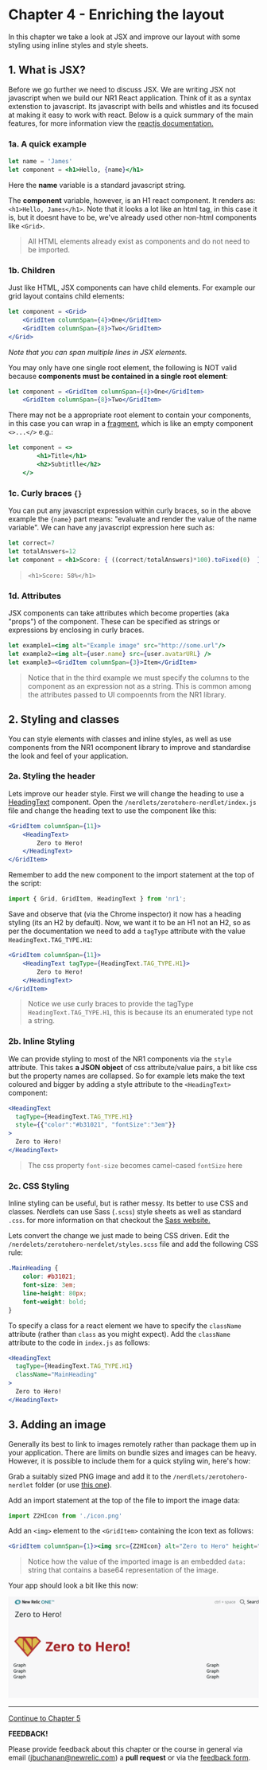 # Chapter 4 - Enriching the layout

In this chapter we take a look at JSX and improve our layout with some styling using inline styles and style sheets.



## 1. What is JSX?

Before we go further we need to discuss JSX. We are writing JSX not javascript when we build our NR1 React application. Think of it as a syntax extenstion to javascript. Its javascript with bells and whistles and its focused at making it easy to work with react. Below is a quick summary of the main features, for more information view the [reactjs documentation.](https://reactjs.org/docs/introducing-jsx.html)



### 1a. A quick example

```jsx
let name = 'James'
let component = <h1>Hello, {name}</h1>
```

Here the **name** variable is a standard javascript string. 

The **component** variable, however, is an H1 react component. It renders as: `<h1>Hello, James</h1>`. Note that it looks a lot like an html tag, in this case it is, but it doesnt have to be, we've already used other non-html components like `<Grid>`. 

> All HTML elements already exist as components and do not need to be imported.



### 1b. Children

Just like HTML, JSX components can have child elements. For example our grid layout contains child elements:

```jsx
let component = <Grid>
	<GridItem columnSpan={4}>One</GridItem>
	<GridItem columnSpan={8}>Two</GridItem>
</Grid>
```

*Note that you can span multiple lines in JSX elements.* 

You may only have one single root element, the following is NOT valid because  **components must be contained in a single root element**:

```jsx
let component = <GridItem columnSpan={4}>One</GridItem>
	<GridItem columnSpan={8}>Two</GridItem>
```



There may not be a appropriate root element to contain your components, in this case you can wrap in a  [fragment](https://reactjs.org/docs/fragments.html), which is like an empty component `<>...</>` e.g.:

```jsx
let component = <>
        <h1>Title</h1>
        <h2>Subtitlle</h2>
    </>
```



### 1c. Curly braces `{}`

You can put any javascript expression within curly braces, so in the above example the `{name}` part means: "evaluate and render the value of the name variable". We can have any javascript expression here such as:

```jsx
let correct=7
let totalAnswers=12
let component = <h1>Score: { ((correct/totalAnswers)*100).toFixed(0)  }%</h1>
```

> ```<h1>Score: 58%</h1>```



### 1d. Attributes

JSX components can take attributes which become properties (aka "props") of the component. These can be specified as strings or expressions by enclosing in curly braces. 

```jsx
let example1=<img alt="Example image" src="http://some.url"/>
let example2=<img alt={user.name} src={user.avatarURL} />
let example3=<GridItem columnSpan={3}>Item</GridItem>
```

> Notice that in the third example we must specify the columns to the component as an expression not as a string. This is common among the attributes passed to UI compoennts from the NR1 library.



## 2. Styling and classes

You can style elements with classes and inline styles, as well as use components from the NR1 ocomponent library to improve and standardise the look and feel of your application.



### 2a. Styling the header

Lets improve our header style. First we will change the heading to use a [HeadingText](https://developer.newrelic.com/client-side-sdk/index.html#components/HeadingText) component.  Open the `/nerdlets/zerotohero-nerdlet/index.js` file and change the heading text to use the component like this:

```jsx
<GridItem columnSpan={11}>
    <HeadingText>
        Zero to Hero!
    </HeadingText>
</GridItem>
```



Remember to add the new component to the import statement at the top of the script:

```jsx
import { Grid, GridItem, HeadingText } from 'nr1';
```



Save and observe that (via the Chrome inspector) it now has a heading styling (its an H2 by default). Now, we want it to be an H1 not an H2, so as per the documentation we need to add a `tagType` attribute with the value `HeadingText.TAG_TYPE.H1`:

```jsx
<GridItem columnSpan={11}>
    <HeadingText tagType={HeadingText.TAG_TYPE.H1}>
        Zero to Hero!
    </HeadingText>
</GridItem>
```

>  Notice we use curly braces to provide the tagType  `HeadingText.TAG_TYPE.H1`, this is because its an enumerated type not a string.



### 2b. Inline Styling

We can provide styling to most of the NR1 components via the `style` attribute. This takes **a JSON object** of  css attribute/value pairs, a bit like css but the property names are collapsed. So for example lets make the text coloured and bigger by adding a style attribute to the `<HeadingText>` component:

```jsx
<HeadingText 
  tagType={HeadingText.TAG_TYPE.H1}
  style={{"color":"#b31021", "fontSize":"3em"}}
>
  Zero to Hero!
</HeadingText>
```

> The css property `font-size` becomes camel-cased `fontSize` here



### 2c. CSS Styling

Inline styling can be useful, but is rather messy. Its better to use CSS and classes. Nerdlets can use Sass (`.scss`) style sheets as well as standard `.css`. for more information on that checkout the [Sass website.](https://sass-lang.com/)

Lets convert the change we just made to being CSS driven. Edit the `/nerdelets/zerotohero-nerdelet/styles.scss` file and add the following CSS rule:

```css
.MainHeading {
    color: #b31021; 
    font-size: 3em;
    line-height: 80px;
    font-weight: bold;
}
```



To specify a class for a react element we have to specify the `className` attribute (rather than `class` as you might expect). Add the `className` attribute to the code in `index.js` as follows:

```jsx
<HeadingText 
  tagType={HeadingText.TAG_TYPE.H1}
  className="MainHeading"
>
  Zero to Hero!
</HeadingText>
```



## 3. Adding an image

Generally its best to link to images remotely rather than package them up in your application. There are limits on bundle sizes and images can be heavy. However, it is possible to include them for a quick styling win, here's how:



Grab a suitably sized PNG image and add it to the `/nerdlets/zerotohero-nerdlet` folder (or use [this one](./screenshots/icon.png)).

Add an import statement at the top of the file to import the image data:

```jsx
import Z2HIcon from './icon.png'
```



Add an `<img>` element to the `<GridItem>` containing the icon text as follows:

```jsx
<GridItem columnSpan={1}><img src={Z2HIcon} alt="Zero to Hero" height="80"/></GridItem>
```

>  Notice how the value of the imported image is an embedded `data:` string that contains a base64 representation of the  image.



Your app should look a bit like this now:

![Title styling](./screenshots/titlestyling.png)

 

---

[Continue to Chapter 5](../chapter-05)



**FEEDBACK!**

Please provide feedback about this chapter or the course in general via email (jbuchanan@newrelic.com) a **pull request** or via the [feedback form](https://forms.gle/STjad8z2YkdzwAWJA).